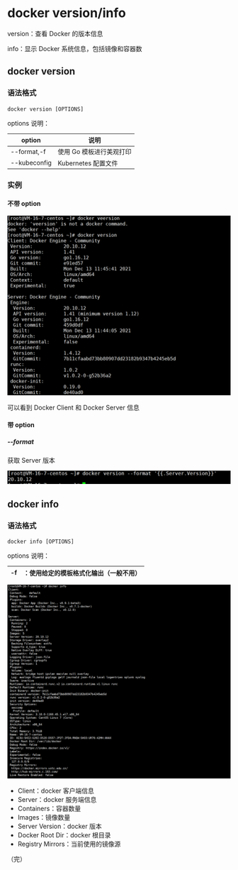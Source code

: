 # docker version/info

version：查看 Docker 的版本信息

info：显示 Docker 系统信息，包括镜像和容器数

## docker version
### 语法格式

```
docker version [OPTIONS]
```

options 说明：

| option       | 说明                     |
| ------------ | ------------------------ |
| --format,-f  | 使用 Go 模板进行美观打印 |
| --kubeconfig | Kubernetes 配置文件      |

### 实例

#### 不带 option

![version](./images/version1.png)

可以看到 Docker Client 和 Docker Server 信息

#### 带 option

##### --format

获取 Server 版本

![version](./images/version2.png)

## docker info
### 语法格式
```
docker info [OPTIONS]
```

options 说明：

| -f   | ：使用给定的模板格式化输出（一般不用） |
| ---- | -------------------------------------- |

![info](./images/info.png)

- Client：docker 客户端信息
- Server：docker 服务端信息
- Containers：容器数量
- Images：镜像数量
- Server Version：docker 版本
- Docker Root Dir：docker 根目录
- Registry Mirrors：当前使用的镜像源 

 （完）
